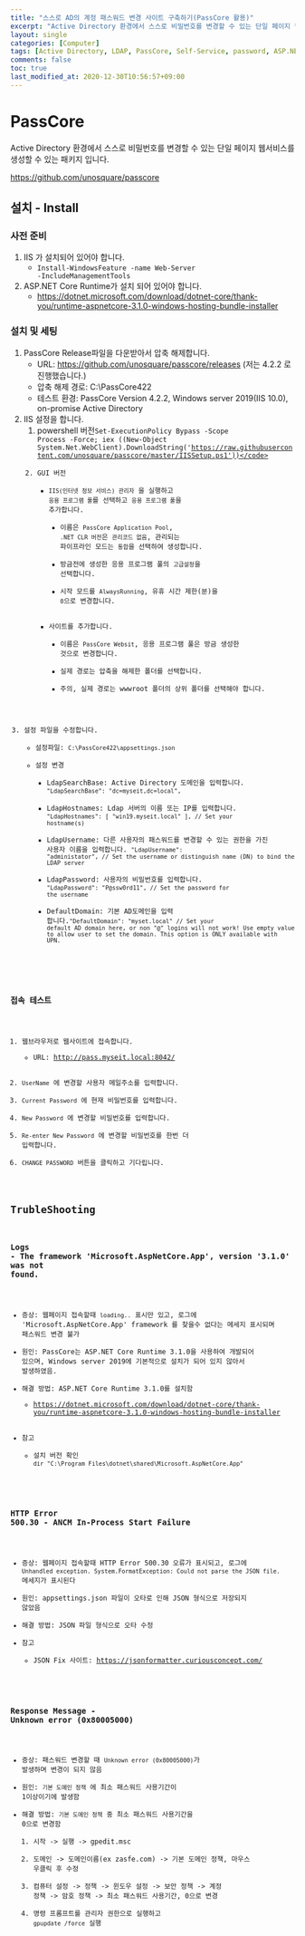 ```yaml
---
title: "스스로 AD의 계정 패스워드 변경 사이트 구축하기(PassCore 활용)"
excerpt: "Active Directory 환경에서 스스로 비밀번호를 변경할 수 있는 단일 페이지 웹서비스를 생성할 수 있는 사례를 소개합니다. "
layout: single
categories: [Computer]
tags: [Active Directory, LDAP, PassCore, Self-Service, password, ASP.NET, IIS]
comments: false
toc: true
last_modified_at: 2020-12-30T10:56:57+09:00
---
```



# PassCore

Active Directory 환경에서 스스로 비밀번호를 변경할 수 있는 단일 페이지 웹서비스를 생성할 수 있는 패키지 입니다.

https://github.com/unosquare/passcore

## 설치 - Install

### 사전 준비

1. IIS 가 설치되어 있어야 합니다. 
   * <code powershell>Install-WindowsFeature -name Web-Server -IncludeManagementTools</code>
2. ASP.NET Core Runtime가 설치 되어 있어야 합니다.
   *  https://dotnet.microsoft.com/download/dotnet-core/thank-you/runtime-aspnetcore-3.1.0-windows-hosting-bundle-installer

### 설치 및 세팅

1. PassCore Release파일을 다운받아서 압축 해제합니다.
   * URL: https://github.com/unosquare/passcore/releases (저는 4.2.2 로 진행했습니다.)
   * 압축 해제 경로: C:\PassCore422
   * 테스트 환경: PassCore Version 4.2.2, Windows server 2019(IIS 10.0), on-promise Active Directory
2. IIS 설정을 합니다.
   1. powershell 버전<code powershell>Set-ExecutionPolicy Bypass -Scope Process -Force; iex ((New-Object System.Net.WebClient).DownloadString('https://raw.githubusercontent.com/unosquare/passcore/master/IISSetup.ps1'))</code>
   2. GUI 버전
      * `IIS(인터넷 정보 서비스) 관리자` 을 실행하고 `응용 프로그램 풀`를 선택하고 `응용 프로그램 풀`을 추가합니다.
         * 이름은 `PassCore Application Pool`, `.NET CLR 버전`은 `관리코드 없음`, 관리되는 파이프라인 모드는 `통합`을 선택하여 생성합니다.
         * 방금전에 생성한 응용 프로그램 풀의 `고급설정`을 선택합니다.
         * 시작 모드를 `AlwaysRunning`, 유휴 시간 제한(분)을 `0`으로 변경합니다.
      * 사이트를 추가합니다.
         * 이름은 `PassCore Websit`, 응용 프로그램 풀은 방금 생성한 것으로 변경합니다.
         * 실제 경로는 압축을 해제한 폴더를 선택합니다.
         * 주의, 실제 경로는 wwwroot 폴더의 상위 폴더를 선택해야 합니다.
3. 설정 파일을 수정합니다.
   * 설정파일: `C:\PassCore422\appsettings.json`
   * 설정 변경
      * LdapSearchBase: Active Directory 도메인을 입력합니다. <code javascript>"LdapSearchBase": "dc=myseit,dc=local",</code>
      * LdapHostnames: Ldap 서버의 이름 또는 IP를 입력합니다. <code javascript>"LdapHostnames": [ "win19.myseit.local" ], // Set your hostname(s)</code>
      * LdapUsername: 다른 사용자의 패스워드를 변경할 수 있는 권한을 가진 사용자 이름을 입력합니다. <code javascript>"LdapUsername": "administator", // Set the username or distinguish name (DN) to bind the LDAP server</code>
      * LdapPassword: 사용자의 비밀번호를 입력합니다. <code javascript>"LdapPassword": "P@ssw0rd11", // Set the password for the username</code>
      * DefaultDomain: 기본 AD도메인을 입력 합니다.<code javascript>"DefaultDomain": "myset.local" // Set your default AD domain here, or non "@" logins will not work! Use empty value to allow user to set the domain. This option is ONLY available with UPN.</code>

### 접속 테스트

1. 웹브라우저로 웹사이트에 접속합니다.
   * URL: http://pass.myseit.local:8042/
2. `UserName` 에 변경할 사용자 메일주소를 입력합니다.
3. `Current Password` 에 현재 비밀번호를 입력합니다.
4. `New Password` 에 변경할 비밀번호를 입력합니다.
5. `Re-enter New Password` 에 변경할 비밀번호를 한번 더 입력합니다.
6. `CHANGE PASSWORD` 버튼을 클릭하고 기다립니다.


##  TrubleShooting

### Logs - The framework 'Microsoft.AspNetCore.App', version '3.1.0' was not found.

* 증상: 웹페이지 접속할때 `loading..` 표시만 있고, 로그에 'Microsoft.AspNetCore.App' framework 를 찾을수 없다는 메세지 표시되며 패스워드 변경 불가
* 원인: PassCore는 ASP.NET Core Runtime 3.1.0을 사용하여 개발되어 있으며, Windows server 2019에 기본적으로 설치가 되어 있지 않아서 발생하였음.
* 해결 방법: ASP.NET Core Runtime 3.1.0를 설치함
   * https://dotnet.microsoft.com/download/dotnet-core/thank-you/runtime-aspnetcore-3.1.0-windows-hosting-bundle-installer
* 참고
   * 설치 버전 확인 `dir "C:\Program Files\dotnet\shared\Microsoft.AspNetCore.App"`

### HTTP Error 500.30 - ANCM In-Process Start Failure

* 증상: 웹페이지 접속할때 HTTP Error 500.30 오류가 표시되고, 로그에 `Unhandled exception. System.FormatException: Could not parse the JSON file.` 메세지가 표시된다
* 원인: appsettings.json 파일이 오타로 인해 JSON 형식으로 저장되지 않았음
* 해결 방법: JSON 파일 형식으로 오타 수정
* 참고
   * JSON Fix 사이트: https://jsonformatter.curiousconcept.com/

### Response Message - Unknown error (0x80005000)

* 증상: 패스워드 변경할 때 `Unknown error (0x80005000)`가 발생하며 변경이 되지 않음
* 원인: `기본 도메인 정책` 에 최소 패스워드 사용기간이 1이상이기에 발생함
* 해결 방법: `기본 도메인 정책` 중 최소 패스워드 사용기간을 0으로 변경함
   1. 시작 -> 실행 -> gpedit.msc
   2. 도메인 -> 도메인이름(ex zasfe.com) -> 기본 도메인 정책, 마우스 우클릭 후 수정
   3. 컴퓨터 설정 -> 정책 -> 윈도우 설정 -> 보안 정책 -> 계정 정책 -> 암호 정책 -> 최소 패스워드 사용기간, 0으로 변경
   4. 명령 프롬프트를 관리자 권한으로 실행하고 `gpupdate /force` 실행
